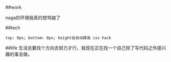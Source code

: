 ##work

naga的环境我真的想骂娘了

##tech

```
top: 0px; bottom: 0px; height会自动撑高 css hack
```

##life
生活总要找个方向去努力才行，我现在正在找一个自己除了写代码之外感兴趣的事去做。

